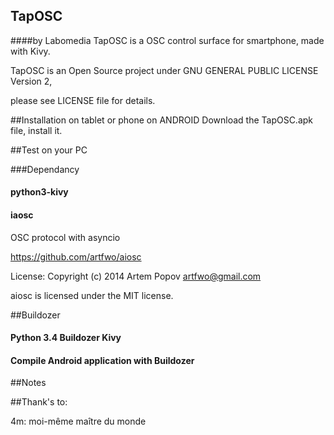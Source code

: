 ## TapOSC
####by Labomedia
TapOSC is a OSC control surface for smartphone, made with Kivy.

TapOSC is an Open Source project under GNU GENERAL PUBLIC LICENSE Version 2,

please see LICENSE file for details.

##Installation on tablet or phone on ANDROID
Download the TapOSC.apk file, install it.


##Test on your PC

###Dependancy

#### python3-kivy


#### iaosc
OSC protocol with asyncio

https://github.com/artfwo/aiosc

License: Copyright (c) 2014 Artem Popov <artfwo@gmail.com>

aiosc is licensed under the MIT license.

##Buildozer
#### Python 3.4 Buildozer Kivy

#### Compile Android application with Buildozer

##Notes



##Thank's to:

4m:  moi-même maître du monde
